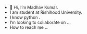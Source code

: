 - 👋 Hi, I’m Madhav Kumar.
- I am student at Rishihood University.
- I know python .
- I’m looking to collaborate on ...
- How to reach me ...

<!---
Madhav70/Madhav70 is a ✨ special ✨ repository because its `README.md` (this file) appears on your GitHub profile.
You can click the Preview link to take a look at your changes.
--->
